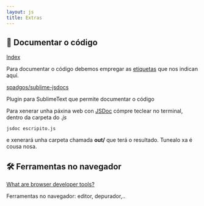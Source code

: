 ```yaml
---
layout: js
title: Extras
---
```

## 📖 Documentar o código

[Index](https://jsdoc.app/)

Para documentar o código debemos empregar as [etiquetas](https://jsdoc.app/#block-tags) que nos indican aquí.

[spadgos/sublime-jsdocs](https://github.com/spadgos/sublime-jsdocs)

Plugin para SublimeText que permite documentar o código

Para xenerar unha páxina web con [JSDoc](https://jsdoc.app/about-getting-started.html#generating-a-website) cómpre teclear no terminal, dentro da carpeta do *.js*

    jsdoc escripito.js

e xenerará unha carpeta chamada **out/** que terá o resultado. Tunealo xa é cousa nosa.

## 🛠 Ferramentas no navegador

[What are browser developer tools?](https://developer.mozilla.org/en-US/docs/Learn/Common_questions/What_are_browser_developer_tools)

Ferramentas no navegador: editor, depurador,..
